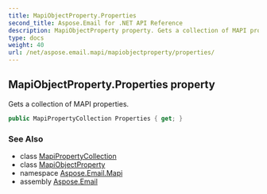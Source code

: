 ```yaml
---
title: MapiObjectProperty.Properties
second_title: Aspose.Email for .NET API Reference
description: MapiObjectProperty property. Gets a collection of MAPI properties
type: docs
weight: 40
url: /net/aspose.email.mapi/mapiobjectproperty/properties/
---
```

## MapiObjectProperty.Properties property

Gets a collection of MAPI properties.

```csharp
public MapiPropertyCollection Properties { get; }
```

### See Also

* class [MapiPropertyCollection](../../mapipropertycollection/)
* class [MapiObjectProperty](../)
* namespace [Aspose.Email.Mapi](../../mapiobjectproperty/)
* assembly [Aspose.Email](../../../)


